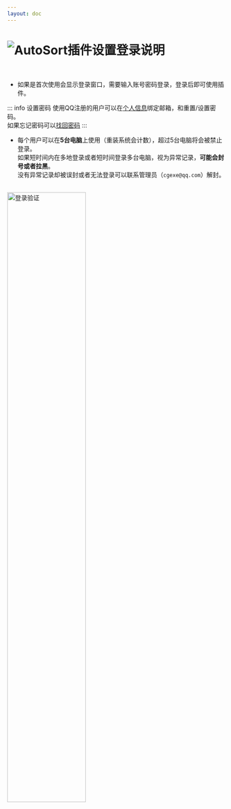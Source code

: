 ```yaml
---
layout: doc
---
```

# <span class="h1-icon"><img src="/img/AutoSort-Settings-grey.webp" alt="AutoSort插件设置"></span>登录说明


<br />


- 如果是首次使用会显示登录窗口，需要输入账号密码登录，登录后即可使用插件。

::: info 设置密码
使用QQ注册的用户可以在[个人信息](https://cgexe.com/user/profile/)绑定邮箱，和重置/设置密码。  
如果忘记密码可以[找回密码](https://cgexe.com/lostpwd/)
:::


- 每个用户可以在**5台电脑**上使用（重装系统会计数），超过5台电脑将会被禁止登录。  
如果短时间内在多地登录或者短时间登录多台电脑，视为异常记录，**可能会封号或者拉黑**。  
没有异常记录却被误封或者无法登录可以联系管理员（`cgexe@qq.com`）解封。


<br />

<img src="/img/login_verification_screenshot.webp" data-zoomable alt="登录验证" width=60% >


<br />

